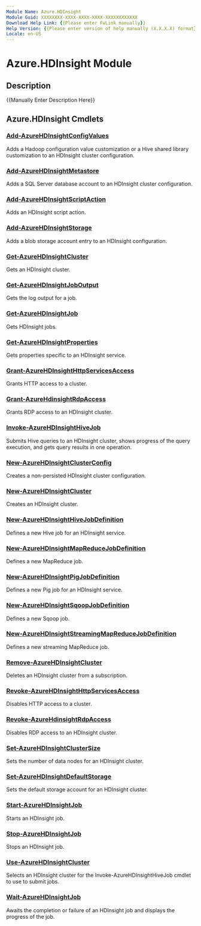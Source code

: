 ```yaml
---
Module Name: Azure.HDInsight
Module Guid: XXXXXXXX-XXXX-XXXX-XXXX-XXXXXXXXXXXX
Download Help Link: {{Please enter FwLink manually}}
Help Version: {{Please enter version of help manually (X.X.X.X) format}}
Locale: en-US
---
```


# Azure.HDInsight Module
## Description
{{Manually Enter Description Here}}

## Azure.HDInsight Cmdlets
### [Add-AzureHDInsightConfigValues](./Add-AzureHDInsightConfigValues.md)
Adds a Hadoop configuration value customization or a Hive shared library customization to an HDInsight cluster configuration.


### [Add-AzureHDInsightMetastore](./Add-AzureHDInsightMetastore.md)
Adds a SQL Server database account to an HDInsight cluster configuration.


### [Add-AzureHDInsightScriptAction](./Add-AzureHDInsightScriptAction.md)
Adds an HDInsight script action.


### [Add-AzureHDInsightStorage](./Add-AzureHDInsightStorage.md)
Adds a blob storage account entry to an HDInsight configuration.


### [Get-AzureHDInsightCluster](./Get-AzureHDInsightCluster.md)
Gets an HDInsight cluster.


### [Get-AzureHDInsightJobOutput](./Get-AzureHDInsightJobOutput.md)
Gets the log output for a job.


### [Get-AzureHDInsightJob](./Get-AzureHDInsightJob.md)
Gets HDInsight jobs.


### [Get-AzureHDInsightProperties](./Get-AzureHDInsightProperties.md)
Gets properties specific to an HDInsight service.


### [Grant-AzureHDInsightHttpServicesAccess](./Grant-AzureHDInsightHttpServicesAccess.md)
Grants HTTP access to a cluster.


### [Grant-AzureHdinsightRdpAccess](./Grant-AzureHdinsightRdpAccess.md)
Grants RDP access to an HDInsight cluster.


### [Invoke-AzureHDInsightHiveJob](./Invoke-AzureHDInsightHiveJob.md)
Submits Hive queries to an HDInsight cluster, shows progress of the query execution, and gets query results in one operation.


### [New-AzureHDInsightClusterConfig](./New-AzureHDInsightClusterConfig.md)
Creates a non-persisted HDInsight cluster configuration.


### [New-AzureHDInsightCluster](./New-AzureHDInsightCluster.md)
Creates an HDInsight cluster.


### [New-AzureHDInsightHiveJobDefinition](./New-AzureHDInsightHiveJobDefinition.md)
Defines a new Hive job for an HDInsight service.


### [New-AzureHDInsightMapReduceJobDefinition](./New-AzureHDInsightMapReduceJobDefinition.md)
Defines a new MapReduce job.


### [New-AzureHDInsightPigJobDefinition](./New-AzureHDInsightPigJobDefinition.md)
Defines a new Pig job for an HDInsight service.


### [New-AzureHDInsightSqoopJobDefinition](./New-AzureHDInsightSqoopJobDefinition.md)
Defines a new Sqoop job.


### [New-AzureHDInsightStreamingMapReduceJobDefinition](./New-AzureHDInsightStreamingMapReduceJobDefinition.md)
Defines a new streaming MapReduce job.


### [Remove-AzureHDInsightCluster](./Remove-AzureHDInsightCluster.md)
Deletes an HDInsight cluster from a subscription.


### [Revoke-AzureHDInsightHttpServicesAccess](./Revoke-AzureHDInsightHttpServicesAccess.md)
Disables HTTP access to a cluster.


### [Revoke-AzureHdinsightRdpAccess](./Revoke-AzureHdinsightRdpAccess.md)
Disables RDP access to an HDInsight cluster.


### [Set-AzureHDInsightClusterSize](./Set-AzureHDInsightClusterSize.md)
Sets the number of data nodes for an HDInsight cluster.


### [Set-AzureHDInsightDefaultStorage](./Set-AzureHDInsightDefaultStorage.md)
Sets the default storage account for an HDInsight cluster.


### [Start-AzureHDInsightJob](./Start-AzureHDInsightJob.md)
Starts an HDInsight job.


### [Stop-AzureHDInsightJob](./Stop-AzureHDInsightJob.md)
Stops an HDInsight job.


### [Use-AzureHDInsightCluster](./Use-AzureHDInsightCluster.md)
Selects an HDInsight cluster for the Invoke-AzureHDInsightHiveJob cmdlet to use to submit jobs.


### [Wait-AzureHDInsightJob](./Wait-AzureHDInsightJob.md)
Awaits the completion or failure of an HDInsight job and displays the progress of the job.



